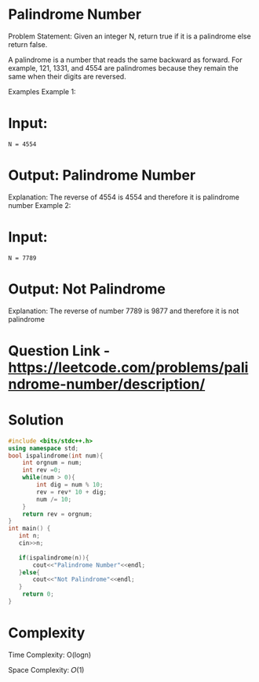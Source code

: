 # Palindrome Number
Problem Statement:
 Given an integer N, return true if it is a palindrome else return false.

A palindrome is a number that reads the same backward as forward. For example, 121, 1331, and 4554 are palindromes because they remain the same when their digits are reversed.

Examples
Example 1:
# Input:
```N = 4554```
# Output: Palindrome Number


Explanation: The reverse of 4554 is 4554 and therefore it is palindrome number
Example 2:
# Input:
```N = 7789```
# Output: Not Palindrome


Explanation: The reverse of number 7789 is 9877 and therefore it is not palindrome

# Question Link - https://leetcode.com/problems/palindrome-number/description/

# Solution
``` C++
#include <bits/stdc++.h>
using namespace std;
bool ispalindrome(int num){
    int orgnum = num;
    int rev =0;
    while(num > 0){
        int dig = num % 10;
        rev = rev* 10 + dig;
        num /= 10;
    }
    return rev = orgnum;
}
int main() {
   int n;
   cin>>n;
   
   if(ispalindrome(n)){
       cout<<"Palindrome Number"<<endl;
   }else{
       cout<<"Not Palindrome"<<endl;
   }
    return 0;
}
```
# Complexity
Time Complexity: O(logn)

Space Complexity: 𝑂(1)